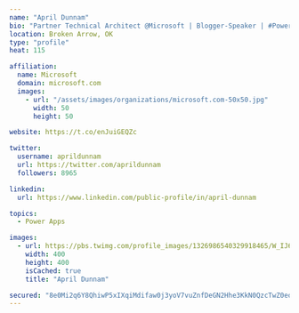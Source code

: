 ```yaml
---
name: "April Dunnam"
bio: "Partner Technical Architect @Microsoft | Blogger-Speaker | #PowerApps, #PowerAutomate, #Office365, #SharePoint | #WIT | #Karaoke Queen"
location: Broken Arrow, OK
type: "profile"
heat: 115

affiliation:
  name: Microsoft
  domain: microsoft.com
  images:
    - url: "/assets/images/organizations/microsoft.com-50x50.jpg"
      width: 50
      height: 50

website: https://t.co/enJuiGEQZc

twitter:
  username: aprildunnam
  url: https://twitter.com/aprildunnam
  followers: 8965

linkedin:
  url: https://www.linkedin.com/public-profile/in/april-dunnam

topics:
  - Power Apps

images:
  - url: https://pbs.twimg.com/profile_images/1326986540329918465/W_IJ6Ih2_400x400.jpg
    width: 400
    height: 400
    isCached: true
    title: "April Dunnam"

secured: "8e0Mi2q6Y8QhiwP5xIXqiMdifaw0j3yoV7vuZnfDeGN2Hhe3KkN0QzcTwZ0eqriY7igis/nf+648aLenITJCInmzUm63o7uxmlMvSCYfIVbNGCT2jcUWlMOUGikXqgRmixw0TB/3a0WeysMDKfnxKg0NZkVdpmtRmRLQYmSNmwQKxmgU8kZHhoSVMPi2Ww5GiRi+KySDJBqNgcrC0RsKw9C+H0iVbzBiTppydPmK5DgaBO8MgYptRjDYtI1V0DFdhLepJ/+pCqyLJqFm7nET9Qm61afp5CtMPwlRw6G925Lxp+anDqWmx2mYcg2BYe3O+VF1w0cF0QKHFW1jRw6IdKjqOWlE6u5OgbXWhpsuxS2ZnwQ58V4j0LSAYdxDxAUhvm5FXzdbBlK/xcrDPMke4mxZAMScz1R8aXk4eReajm0=;fichilpTkoy4KTY4JytXaw=="
---
```


